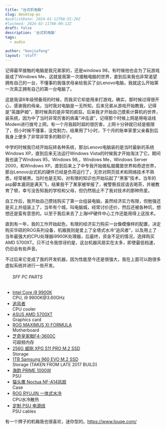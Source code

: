 ```yaml
---
title: "台式机电脑"
slug: desktop-pc
#publishDate: 2024-01-12T08:55:29Z
#lastmod: 2024-02-11T08:00:12Z
draft: false
description: '台式机电脑'
tags:
  - audio

author: "koojiafeng"
layout: 'stuff'
---
```

记得最早接触的电脑是我兄弟家的，还是windows 98，有时候他也会为了玩游戏装成了Windows Me，这就是我第一次接触电脑的世界，直到后来我也非常渴望拥有自己的一台，不懂事的我强求母亲给我买了台Lenovo电脑，我就这么开始第一次真正拥有自己的第一台电脑了。

这是我读6年级预备班的时候，而我买它却是用来打游戏，确实，那时候过得很开心，感谢我的母亲。当时我对电脑是一无所知，后来兄弟从游戏开始教我，记得是“英雄萨姆”，那时候真的是非常的疯狂。后来我才开始自己摸索计算机的世界，装系统，因为中了当时非常厉害的病毒“冲击波”，记得那个时候上网是用电话线Modem进行拨号上网，有一个月我超时超的很厉害，上网十分钟就已经是极限了，但小时候不懂事，没克制力，结果用了1小时，下个月的账单家里父亲看到后我身上便多了非常非常多的鞋印子。

中学的时候我已经开始玩转各种系统，那台Lenovo电脑装的是当时最新的系统Windows XP，直到后来无法运行Windows Vista的时候我才开始淘汰了它。期间我也装了Windows 95，Windows 98,，Windows Me，Windows Server 2000，和Windows XP。直到后来上了中专我开始做私服魔兽世界和奇迹世界，那台Lenovo台式机的硬件已经是负荷运行了，无奈对网页技术和网络技术不熟悉，经常被黑。当时也是无知，对有限的知识也开始玩起了“黑客”技术，当年的asp脚本漏洞是满天飞，结果我干了某家被举报了，被警察叔叔请去喝茶，并被教育了顿，幸亏没告知我的学校和父母，但仍然阻止不了我对技术的那种热爱。

自工作后，我开始自己攒钱购买了第一台组装电脑，虽然经济实力有限，但勉强还是买上并组装上了，当年有个城，叫电脑城，经常讨价还价，然后还被各种坑，想想还是蛮有意思的。以至于我后来去了上海HP硬件中心工作还能用得上这技术。

直到有一年，我的工作开始起色，有限的经济实力购买一台像模像样的配置，决定购买华硕的ROG系列设备，机箱我则是爱上了全塔式水冷“追风者”，以及用上了当年最强大的CPU处理器i9900K处理器，后最终，资金不足的情况，选择购买AMD 5700XT。只不过令我惊讶的是，这台机器风扇实在太多，即使最低档速，仍旧会有些声音。

不过后来它变成了我的开发机器，因为性能至今还是很强大，我在上面可以跑很多虚拟系统并进行一些开发。

<ul class="build-list no-price" id="full_parts_list">
        <h6>SFF PC PARTS</h6>
        <li>
        <div class="product">
            <a href="#" title="#">Intel Core i9 9900K</a>
            <div class="type">CPU, i9 9900K@3.60GHz</div>
        </div>
        </li>
        <li>
        <div class="product">
            <a href="#" title="#">追风者</a>
            <div class="type">CPU cooler</div>
        </div>
        </li>
        <li>
        <div class="product">
            <a href="#" title="#">ASUS AMD 5700XT</a>
            <div class="type">Graphics card</div>
        </div>
        </li>
        <li>
        <div class="product">
            <a href="#" title="#">ROG MAXIMUS XI FORMULA</a>
            <div class="type">Motherboard</div>
        </div>
        </li>
        <li>
        <div class="product">
            <a title="#" href="#">芝奇皇家戟F4-3600C</a>
            <div class="type">可超频内存</div>
        </div>
        </li>
        <li>
        <div class="product">
            <a href="#" title="#">256G 威刚 XPG S11 PRO M.2 SSD</a>
            <div class="type">Storage</div>
        </div>
        </li>
        <li>
        <div class="product">
            <a href="#" title="#">1TB Samsung 960 EVO M.2 SSD</a>
            <div class="type">Storage (TAKEN FROM LATE 2017 BUILD)</div>
        </div>
        </li>
        <li>
        <div class="product">
            <a href="#" title="#">海韵 PRIME 1000W</a>
            <div class="type">PSU</div>
        </div>
        </li>
        <li>
        <div class="product">
            <a href="#" title="#">猫头鹰 Noctua NF-A14风扇</a>
            <div class="type">Case</div>
        </div>
        </li>
        <li>
        <div class="product">
            <a href="#" title="#">ROG RYUJIN 一体式水冷</a>
            <div class="type">CPU水冷散热</div>
        </div>
        </li>
        <li>
        <div class="product">
            <a href="#" title="#">定制 PSU 电源线</a>
            <div class="type">PSU cables</div>
        </div>
        </li>
    </ul>

有一个牌子的机箱我也很喜欢，迷你型的。https://www.louqe.com/